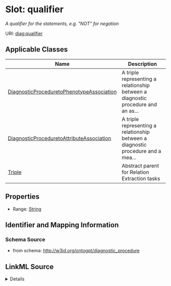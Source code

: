 # Slot: qualifier
_A qualifier for the statements, e.g. "NOT" for negation_


URI: [diag:qualifier](http://w3id.org/ontogpt/diagnostic_procedure/qualifier)



<!-- no inheritance hierarchy -->




## Applicable Classes

| Name | Description |
| --- | --- |
[DiagnosticProceduretoPhenotypeAssociation](DiagnosticProceduretoPhenotypeAssociation.md) | A triple representing a relationship between a diagnostic procedure and an as...
[DiagnosticProceduretoAttributeAssociation](DiagnosticProceduretoAttributeAssociation.md) | A triple representing a relationship between a diagnostic procedure and a mea...
[Triple](Triple.md) | Abstract parent for Relation Extraction tasks






## Properties

* Range: [String](String.md)







## Identifier and Mapping Information







### Schema Source


* from schema: http://w3id.org/ontogpt/diagnostic_procedure




## LinkML Source

<details>
```yaml
name: qualifier
description: A qualifier for the statements, e.g. "NOT" for negation
from_schema: http://w3id.org/ontogpt/diagnostic_procedure
rank: 1000
alias: qualifier
owner: Triple
domain_of:
- Triple
range: string

```
</details>